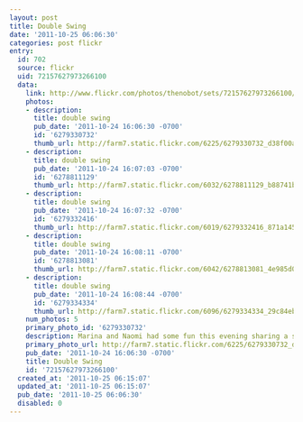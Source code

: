```yaml
---
layout: post
title: Double Swing
date: '2011-10-25 06:06:30'
categories: post flickr
entry:
  id: 702
  source: flickr
  uid: 72157627973266100
  data:
    link: http://www.flickr.com/photos/thenobot/sets/72157627973266100/
    photos:
    - description: 
      title: double swing
      pub_date: '2011-10-24 16:06:30 -0700'
      id: '6279330732'
      thumb_url: http://farm7.static.flickr.com/6225/6279330732_d38f00a29e_s.jpg
    - description: 
      title: double swing
      pub_date: '2011-10-24 16:07:03 -0700'
      id: '6278811129'
      thumb_url: http://farm7.static.flickr.com/6032/6278811129_b88741b29e_s.jpg
    - description: 
      title: double swing
      pub_date: '2011-10-24 16:07:32 -0700'
      id: '6279332416'
      thumb_url: http://farm7.static.flickr.com/6019/6279332416_871a145443_s.jpg
    - description: 
      title: double swing
      pub_date: '2011-10-24 16:08:11 -0700'
      id: '6278813081'
      thumb_url: http://farm7.static.flickr.com/6042/6278813081_4e985d00d3_s.jpg
    - description: 
      title: double swing
      pub_date: '2011-10-24 16:08:44 -0700'
      id: '6279334334'
      thumb_url: http://farm7.static.flickr.com/6096/6279334334_29c84ebf2d_s.jpg
    num_photos: 5
    primary_photo_id: '6279330732'
    description: Marina and Naomi had some fun this evening sharing a swing.
    primary_photo_url: http://farm7.static.flickr.com/6225/6279330732_d38f00a29e_m.jpg
    pub_date: '2011-10-24 16:06:30 -0700'
    title: Double Swing
    id: '72157627973266100'
  created_at: '2011-10-25 06:15:07'
  updated_at: '2011-10-25 06:15:07'
  pub_date: '2011-10-25 06:06:30'
  disabled: 0
---
```


